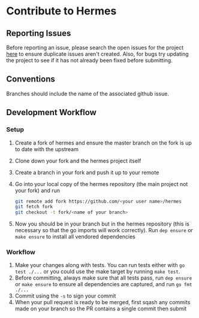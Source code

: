 # Contribute to Hermes

## Reporting Issues

Before reporting an issue, please search the open issues for the project [here](https://github.com/TheHipbot/hermes/issues) to ensure duplicate issues aren't created. Also, for bugs try updating the project to see if it has not already been fixed before submitting.

## Conventions

Branches should include the name of the associated github issue. 

## Development Workflow

### Setup

1. Create a fork of hermes and ensure the master branch on the fork is up to date with the upstream
2. Clone down your fork and the hermes project itself
3. Create a branch in your fork and push it up to your remote
4. Go into your local copy of the hermes repository (the main project not your fork) and run 
    ```bash
    git remote add fork https://github.com/<your user name>/hermes
    git fetch fork
    git checkout -t fork/<name of your branch>
    ```

5. Now you should be in your branch but in the hermes repository (this is necessary so that the go imports will work correctly). Run `dep ensure` or `make ensure` to install all vendored dependencies

### Workflow

1. Make your changes along with tests. You can run tests either with `go test ./...` or you could use the make target by running `make test`.
2. Before committing, always make sure that all tests pass, run `dep ensure` or `make ensure` to ensure all dependencies are captured, and run `go fmt ./...`
3. Commit using the `-s` to sign your commit
4. When your pull request is ready to be merged, first sqash any commits made on your branch so the PR contains a single commit then submit